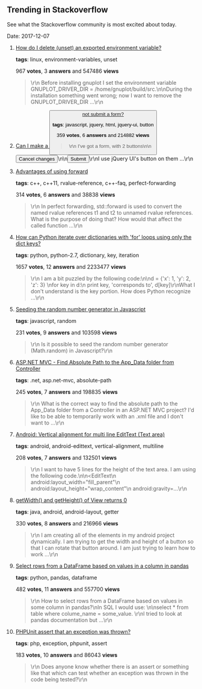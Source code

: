 ## Trending in Stackoverflow

See what the Stackoverflow community is most excited about today.

Date: 2017-12-07


1. [How do I delete (unset) an exported environment variable?](https://stackoverflow.com/questions/6877727/how-do-i-delete-unset-an-exported-environment-variable)

    **tags**: linux, environment-variables, unset
            
    967 **votes**, 3 **answers** and 547486 **views**

    > \r\n            Before installing gnuplot I set the environment variable GNUPLOT_DRIVER_DIR = /home/gnuplot/build/src.\n\nDuring the installation something went wrong; now I want to remove the GNUPLOT_DRIVER_DIR ...\r\n        

    
2. [Can I make a <button> not submit a form?](https://stackoverflow.com/questions/3314989/can-i-make-a-button-not-submit-a-form)

    **tags**: javascript, jquery, html, jquery-ui, button
            
    359 **votes**, 6 **answers** and 214882 **views**

    > \r\n            I've got a form, with 2 buttons\n\n<a href="index.html"><button>Cancel changes</button></a>\n\n<button type="submit">Submit</button>\r\nI use jQuery UI's button on them ...\r\n        

    
3. [Advantages of using forward](https://stackoverflow.com/questions/3582001/advantages-of-using-forward)

    **tags**: c++, c++11, rvalue-reference, c++-faq, perfect-forwarding
            
    314 **votes**, 6 **answers** and 38838 **views**

    > \r\n            In perfect forwarding, std::forward is used to convert the named rvalue references t1 and t2 to unnamed rvalue references. What is the purpose of doing that? How would that affect the called function ...\r\n        

    
4. [How can Python iterate over dictionaries with 'for' loops using only the dict keys?](https://stackoverflow.com/questions/3294889/how-can-python-iterate-over-dictionaries-with-for-loops-using-only-the-dict-ke)

    **tags**: python, python-2.7, dictionary, key, iteration
            
    1657 **votes**, 12 **answers** and 2233477 **views**

    > \r\n            I am a bit puzzled by the following code:\n\nd = {'x': 1, 'y': 2, 'z': 3} \nfor key in d:\n    print key, 'corresponds to', d[key]\r\nWhat I don't understand is the key portion. How does Python recognize ...\r\n        

    
5. [Seeding the random number generator in Javascript](https://stackoverflow.com/questions/521295/seeding-the-random-number-generator-in-javascript)

    **tags**: javascript, random
            
    231 **votes**, 9 **answers** and 103598 **views**

    > \r\n            Is it possible to seed the random number generator (Math.random) in Javascript?\r\n        

    
6. [ASP.NET MVC - Find Absolute Path to the App_Data folder from Controller](https://stackoverflow.com/questions/1268738/asp-net-mvc-find-absolute-path-to-the-app-data-folder-from-controller)

    **tags**: .net, asp.net-mvc, absolute-path
            
    245 **votes**, 7 **answers** and 198835 **views**

    > \r\n            What is the correct way to find the absolute path to the App_Data folder from a Controller in an ASP.NET MVC project? I'd like to be able to temporarily work with an .xml file and I don't want to ...\r\n        

    
7. [Android: Vertical alignment for multi line EditText (Text area)](https://stackoverflow.com/questions/2446544/android-vertical-alignment-for-multi-line-edittext-text-area)

    **tags**: android, android-edittext, vertical-alignment, multiline
            
    208 **votes**, 7 **answers** and 132501 **views**

    > \r\n            I want to have 5 lines for the height of the text area. I am using the following code.\n\n<EditText\n    android:layout_width="fill_parent"\n    android:layout_height="wrap_content"\n    android:gravity=...\r\n        

    
8. [getWidth() and getHeight() of View returns 0](https://stackoverflow.com/questions/3591784/getwidth-and-getheight-of-view-returns-0)

    **tags**: java, android, android-layout, getter
            
    330 **votes**, 8 **answers** and 216966 **views**

    > \r\n            I am creating all of the elements in my android project dynamically. I am trying to get the width and height of a button so that I can rotate that button around. I am just trying to learn how to work ...\r\n        

    
9. [Select rows from a DataFrame based on values in a column in pandas](https://stackoverflow.com/questions/17071871/select-rows-from-a-dataframe-based-on-values-in-a-column-in-pandas)

    **tags**: python, pandas, dataframe
            
    482 **votes**, 11 **answers** and 557700 **views**

    > \r\n            How to select rows from a DataFrame based on values in some column in pandas?\nIn SQL I would use: \n\nselect * from table where colume_name = some_value. \r\nI tried to look at pandas documentation but ...\r\n        

    
10. [PHPUnit assert that an exception was thrown?](https://stackoverflow.com/questions/5683592/phpunit-assert-that-an-exception-was-thrown)

    **tags**: php, exception, phpunit, assert
            
    183 **votes**, 10 **answers** and 86043 **views**

    > \r\n            Does anyone know whether there is an assert or something like that which can test whether an exception was thrown in the code being tested?\r\n        

    